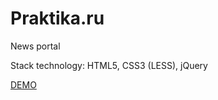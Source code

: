 # Praktika.ru
News portal

Stack technology: HTML5, CSS3 (LESS), jQuery

[DEMO](http://kaseo.ru/makeup/praktika/)